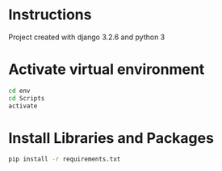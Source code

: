 # Instructions

Project created with django 3.2.6 and python 3

# Activate virtual environment

``` bash
cd env
cd Scripts
activate
```

# Install Libraries and Packages
```bash
pip install -r requirements.txt
``` 